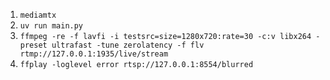 1. `mediamtx`
2. `uv run main.py`
3. `ffmpeg -re -f lavfi -i testsrc=size=1280x720:rate=30 -c:v libx264 -preset ultrafast -tune zerolatency -f flv rtmp://127.0.0.1:1935/live/stream`
4. `ffplay -loglevel error rtsp://127.0.0.1:8554/blurred`
